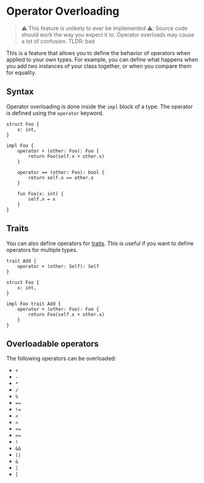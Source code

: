 # Operator Overloading

> ⚠️ This feature is unlikely to ever be implemented ⚠️: Source code should work the way you expect it to. Operator overloads may cause a lot of confusion. TLDR: bad 

This is a feature that allows you to define the behavior of operators when applied to your own types. For example, you can define what happens when you add two instances of your class together, or when you compare them for equality.

## Syntax

Operator overloading is done inside the `impl` block of a type. The operator is defined using the `operator` keyword.

```ruda
struct Foo {
    x: int,
}

impl Foo {
    operator + (other: Foo): Foo {
        return Foo(self.x + other.x)
    }

    operator == (other: Foo): bool {
        return self.x == other.x
    }

    fun Foo(x: int) {
        self.x = x
    }
}
```

## Traits

You can also define operators for [traits](/tutorial/advanced/traits). This is useful if you want to define operators for multiple types.

```ruda
trait Add {
    operator + (other: Self): Self
}

struct Foo {
    x: int,
}

impl Foo trait Add {
    operator + (other: Foo): Foo {
        return Foo(self.x + other.x)
    }
}
```

## Overloadable operators

The following operators can be overloaded:

- `+`
- `-`
- `*`
- `/`
- `%`
- `==`
- `!=`
- `<`
- `>`
- `<=`
- `>=`
- `!`
- `&&`
- `||`
- `&`
- `|`
- `[`
